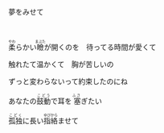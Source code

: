 夢をみせて　　　　

<ruby><rb> </rb><rt> </rt></ruby>

<ruby><rb>柔</rb><rt>やわ</rt></ruby>らかい<ruby><rb>瞼</rb><rt>まぶた</rt></ruby>が開くのを　待ってる時間が愛くて　　

触れたて温かくて　胸が苦しいの

ずっと変わらないって約束したのにね
　　　
 <br>
	  

あなたの<ruby><rb>鼓動</rb><rt>こどう</rt></ruby>で耳を<ruby><rb> 塞</rb><rt>ふさ</rt></ruby>ぎたい

<ruby><rb>孤独</rb><rt>こどく</rt></ruby>に長い<ruby><rb>指絡</rb><rt>ゆびから</rt></ruby>ませて


